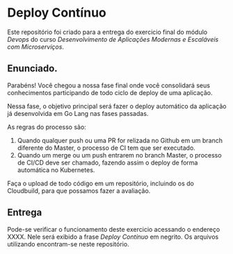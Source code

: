 # Deploy Contínuo

Este repositório foi criado para a entrega do exercicio final do módulo *Devops* do curso *Desenvolvimento de Aplicações Modernas e Escaláveis com Microserviços*.

## Enunciado. 

Parabéns! Você chegou a nossa fase final onde você consolidará seus conhecimentos participando de todo ciclo de deploy de uma aplicação.

Nessa fase, o objetivo principal será fazer o deploy automático da aplicação já desenvolvida em Go Lang nas fases passadas.

As regras do processo são:
1. Quando qualquer push ou uma PR for relizada no Github em um branch diferente do Master, o processo de CI tem que ser executado.
2. Quando um merge ou um push entrarem no branch Master, o processo de CI/CD deve ser chamado, fazendo assim o deploy de forma automática no Kubernetes.

Faça o upload de todo código em um repositório, incluindo os do Cloudbuild, para que possamos fazer a avaliação.

## Entrega
Pode-se verificar o funcionamento deste exercicio acessando o endereço XXXX. Nele será exibido a frase *Deploy Contínuo* em negrito. 
Os arquivos utilizando encontram-se neste repositório. 